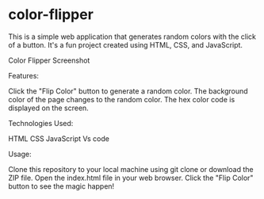 # color-flipper

This is a simple web application that generates random colors with the click of a button. It's a fun project created using HTML, CSS, and JavaScript.

Color Flipper Screenshot

Features:

Click the "Flip Color" button to generate a random color.
The background color of the page changes to the random color.
The hex color code is displayed on the screen.


Technologies Used:

HTML
CSS
JavaScript
Vs code


Usage:

Clone this repository to your local machine using git clone or download the ZIP file.
Open the index.html file in your web browser.
Click the "Flip Color" button to see the magic happen!
